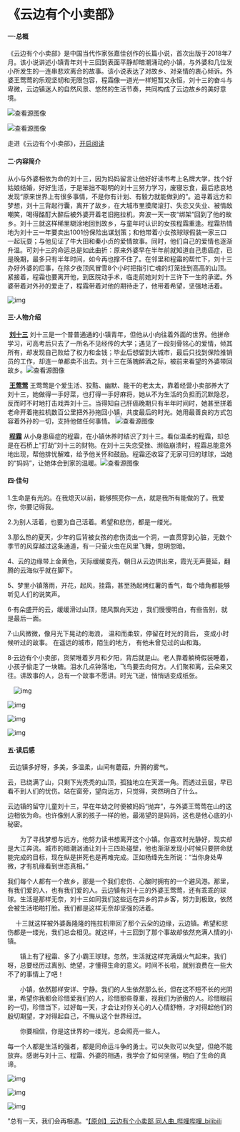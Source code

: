 #                       《云边有个小卖部》

#### 一·总概

​      《云边有个小卖部》是中国当代作家张嘉佳创作的长篇小说，首次出版于2018年7月。
​        该小说讲述小镇青年刘十三回到表面平静却暗潮涌动的小镇，与外婆和几位发小所发生的一连串悲欢离合的故事。该小说表达了对故乡、对亲情的衷心倾诉。外婆王莺莺的乐观坚韧和无限包容，程霜像一道光一样短暂又永恒，刘十三的奋斗与卑微，云边镇迷人的自然风景、悠然的生活节奏，共同构成了云边故乡的美好意境。

![查看源图像](https://ts1.cn.mm.bing.net/th/id/R-C.7dedb2b189dc0a1c34b2bfda770c4460?rik=3Vbg%2fR%2firxITBg&riu=http%3a%2f%2ficdn.520mac.com%2fimages%2f8%2f2020%2f06%2fouje9C2f9W6ZYyFUezfCYJy2jeCL2Z.jpg&ehk=COZ5GnnuUew%2bzbY4Kf2GjeiRVE472vRSFrpPtpbCs7Y%3d&risl=&pid=ImgRaw&r=0)

![查看源图像](https://pic4.zhimg.com/v2-fd1ae59f08b05fc6204abdd908e10ee1_720w.jpg?source=172ae18b)

走进《云边有个小卖部》，[开启阅读](https://www.ckxxbz.com/book/yunbianyougexiaomaibu/)

#### 二·内容简介

​        从小与外婆相依为命的刘十三，因为妈妈留言让他好好读书考上名牌大学，找个好姑娘结婚，好好生活，于是笨拙不聪明的刘十三努力学习，废寝忘食，最后悲哀地发现“原来世界上有很多事情，不是你有计划、有毅力就能做到的”。追寻着远方和梦想，刘十三背起行囊，离开了故乡，在大城市里摸爬滚打、失恋又失业、被情敌嘲笑，喝得酩酊大醉后被外婆开着老旧拖拉机，奔波一天一夜“绑架”回到了他的故乡。
​        刘十三就这样稀里糊涂地回到故乡，与童年时认识的女孩程霜重逢。程霜热情地为刘十三一年要卖出1001份保险出谋划策；和他带着小女孩球球假装一家三口一起玩耍；与他见证了牛大田和秦小贞的爱情故事。同时，他们自己的爱情也逐渐升温。
​        可刘十三的命运总是如此曲折：原来外婆早在半年前就知道自己患癌症，已是晚期，最多只有半年时间，如今再也撑不住了。在邻里和程霜的帮忙下，刘十三办好外婆的后事，在除夕夜顶风冒雪8个小时把指引亡魂的灯笼挂到高高的山顶。紧接着，程霜也要离开他，到医院动手术，临走前她对刘十三许下一生的承诺。外婆带着对外孙的爱走了，程霜带着对他的期待走了，他带着希望，坚强地活着。

![img](http://p7.itc.cn/images01/20201223/85be184b7f64429a8801adf817d27725.jpeg)

#### 三·人物介绍

​        <u>**刘十三**</u>
​        刘十三是一个普普通通的小镇青年，但他从小向往着外面的世界。他拼命学习，可高考后只去了一所名不见经传的大学；遇见了一段刻骨铭心的爱情，倾其所有，却发现自己败给了权力和金钱；毕业后想留到大城市，最后只找到保险推销员的工作，却连一单都卖不出去。刘十三在落魄醉酒之际，被前来看望的外婆带回故乡。![查看源图像](https://img.zcool.cn/community/014ad65d0b01a7a801205e4ba5ccff.jpg)

​        <u>**王莺莺**</u>
​        王莺莺是个爱生活、狡黠、幽默、能干的老太太，靠着经营小卖部养大了刘十三，她做得一手好菜，也打得一手好麻将，她从不为生活的负担而沉默隐忍，反而时不时地打击戏弄刘十三。当得知自己肝癌晚期只有半年时间时，她甚至拼着老命开着拖拉机数百公里把外孙拖回小镇，共度最后的时光。她用最善良的方式包容着外孙的一切，支持他做任何事情。 ![查看源图像](https://ts1.cn.mm.bing.net/th/id/R-C.c0c3d5239cf7641b12caf9152d2c0ab6?rik=%2bOzdC%2fMFF9b8KQ&riu=http%3a%2f%2f5b0988e595225.cdn.sohucs.com%2fimages%2f20181107%2fa5fe6999c4ba4e24a4f3a63fd91b52b9.jpeg&ehk=kcD7VxcxEnnxJOSLOO7avegs3BrMZnCPJnOB45CYRBw%3d&risl=&pid=ImgRaw&r=0)

​        <u>**程霜**</u>
​        从小身患癌症的程霜，在小镇休养时结识了刘十三。看似温柔的程霜，却总是在石桥上“打劫”刘十三的财物。在刘十三失恋受挫、濒临崩溃时，程霜总能意外地出现，帮他排忧解难，给予他关怀和鼓励。程霜还收容了无家可归的球球，当她的“妈妈”，让她体会到家的温暖。![查看源图像](https://pic1.zhimg.com/v2-685ed6d879e9127e675495ff5563c5ec_r.jpg)

#### 四·佳句

[](https://www.bilibili.com/video/BV1hN411f7Z4/?spm_id_from=333.337.search-card.all.click)

1.生命是有光的。在我熄灭以前，能够照亮你一点，就是我所有能做的了。我爱你，你要记得我。

2.为别人活着，也要为自己活着。希望和悲伤，都是一缕光。

3.那么热的夏天，少年的后背被女孩的悲伤烫出一个洞，一直贯穿到心脏，无数个季节的风穿越过这条通道，有一只萤火虫在风里飞舞，忽明忽暗。

4、云的边缘带上金黄色，天际缓缓变亮，朝日从云边供出来，霞光无声蔓延，翻腾的云海似乎就在脚下。

5、梦里小镇落雨，开花，起风，挂霜，甚至扬起烤红薯的香气，每个墙角都能够听见人们的说笑声。

6·有朵盛开的云，缓缓滑过山顶，随风飘向天边 ，我们慢慢明白，有些告别，就是最后一面。

7·山风微微，像月光下晃动的海浪， 温和而柔软，停留在时光的背后， 变成小时候听过的故事。 在遥远的城市，陌生的地方， 有他未曾见过的山和海。

8·云边有个小卖部，货架堆着岁月和夕阳，背后就是山。老人靠着躺椅假装睡着，小孩子偷走了一块糖。泪水几点钟落地，飞鸟要去向何方。人们聚和离，云朵来又往。讲故事的人，总有一个故事不愿讲。时光飞逝，悄悄话变成纸张。　

　![img](https://inews.gtimg.com/newsapp_bt/0/14370848683/1000)

![img](https://inews.gtimg.com/newsapp_bt/0/14370848680/1000)

![img](https://5b0988e595225.cdn.sohucs.com/images/20181107/99c58c3a6e794fba9dc71b7d18c3db95.jpeg)

![img](https://5b0988e595225.cdn.sohucs.com/images/20181107/213d97e7d7cd4e36aa2497f6bd993d79.jpeg)

#### 五·读后感

​        云边镇多好呀，多美，多温柔，山间有蘑菇，升腾的雾气。

​        云，已绕满了山，只剩下光秃秃的山顶，孤独地立在天涯一角。而透过云层，早已看不到人们的忧伤。站在窗旁，望向远方，只觉得，突然明白了什么。

​        云边镇的留守儿童刘十三，早在年幼之时便被妈妈“抛弃”，与外婆王莺莺在山的这边相依为命。也许像别人家的孩子一样的他，最渴望的是妈妈，这也是他心底的小秘密。

　　为了寻找梦想与远方，他努力读书想离开这个小镇。你喜欢时光静好，现实却是大江奔流。城市的暗潮汹涌让刘十三四处碰壁，他也渐渐发现小时候只要拼命就能完成的目标，现在纵是拼死也是再难完成。正如杨绛先生所说：“当你身处卑微，才有机缘看到世态真相。”

​        我们每个人都有一个故乡，那是一个我们悲伤、心酸时拥有的一个避风港。那里，有我们爱的人，也有我们爱的人。云边镇有刘十三的外婆王莺莺，还有乖乖的球球。生活是那样无奈，刘十三如同我们这些远在异乡的异乡客，努力到极致，依然会被生活啪啪打脸。我们都是这样无奈却坚强的活着。

　    十三就这样被外婆轰隆隆的拖拉机带回了那个云朵的边缘，云边镇。希望和悲伤都是一缕光，我们总会相见。就这样，十三回到了那个事故却依然充满人情的小镇。

　　镇上有了程霜、多了小霸王球球。忽然，生活就这样充满烟火气起来。我们呀，总要经历过离别、绝望，才懂得生命的意义。时间不长啦，就别浪费在一些大不了的事情上了吧！

　　小镇，依然那样安详、宁静。我们的人生依然那么长，但在这不短不长的光阴里，希望你我都会珍惜爱我们的人，珍惜那些尊重，视我们为骄傲的人。珍惜眼前的一切，珍惜当下，过好每一天，才会让对你关心的人心情舒畅，才对得起他们的殷切期望，才对得起自己，不悔从这个世界经过。

　　你要相信，你是这世界的一缕光，总会照亮一些人。

​        每一个人都是生活的强者，都是同命运斗争的勇士。可以失败可以失望，但绝不能放弃。感谢与刘十三、程霜、外婆的相遇，我学会了如何坚强，明白了生命的真谛。

![img](https://inews.gtimg.com/newsapp_bt/0/13492289758/1000)

![img](https://inews.gtimg.com/newsapp_bt/0/13492296079/1000)

![img](https://inews.gtimg.com/newsapp_bt/0/13492294312/1000)

”总有一天，我们会再相遇。“[【原创】云边有个小卖部 同人曲_哔哩哔哩_bilibili](https://www.bilibili.com/video/BV16b411M765/?spm_id_from=333.337.search-card.all.click)